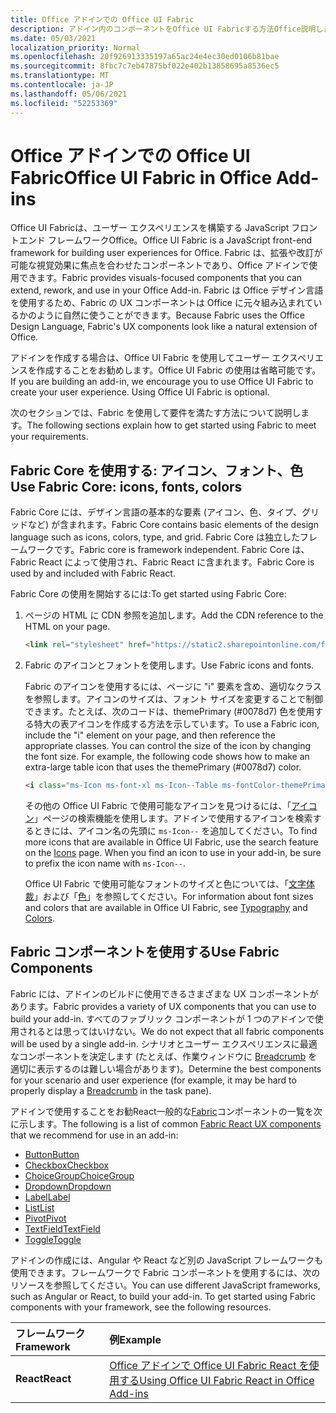 ```yaml
---
title: Office アドインでの Office UI Fabric
description: アドイン内のコンポーネントをOffice UI Fabricする方法Office説明します。
ms.date: 05/03/2021
localization_priority: Normal
ms.openlocfilehash: 20f926913335197a65ac24e4ec30ed0106b81bae
ms.sourcegitcommit: 8fbc7c7eb47875bf022e402b13858695a8536ec5
ms.translationtype: MT
ms.contentlocale: ja-JP
ms.lasthandoff: 05/06/2021
ms.locfileid: "52253369"
---
```

# <a name="office-ui-fabric-in-office-add-ins"></a><span data-ttu-id="6b5d9-103">Office アドインでの Office UI Fabric</span><span class="sxs-lookup"><span data-stu-id="6b5d9-103">Office UI Fabric in Office Add-ins</span></span>

<span data-ttu-id="6b5d9-104">Office UI Fabricは、ユーザー エクスペリエンスを構築する JavaScript フロントエンド フレームワークOffice。</span><span class="sxs-lookup"><span data-stu-id="6b5d9-104">Office UI Fabric is a JavaScript front-end framework for building user experiences for Office.</span></span> <span data-ttu-id="6b5d9-105">Fabric は、拡張や改訂が可能な視覚効果に焦点を合わせたコンポーネントであり、Office アドインで使用できます。</span><span class="sxs-lookup"><span data-stu-id="6b5d9-105">Fabric provides visuals-focused components that you can extend, rework, and use in your Office Add-in.</span></span> <span data-ttu-id="6b5d9-106">Fabric は Office デザイン言語を使用するため、Fabric の UX コンポーネントは Office に元々組み込まれているかのように自然に使うことができます。</span><span class="sxs-lookup"><span data-stu-id="6b5d9-106">Because Fabric uses the Office Design Language, Fabric's UX components look like a natural extension of Office.</span></span>

<span data-ttu-id="6b5d9-p102">アドインを作成する場合は、Office UI Fabric を使用してユーザー エクスペリエンスを作成することをお勧めします。Office UI Fabric の使用は省略可能です。</span><span class="sxs-lookup"><span data-stu-id="6b5d9-p102">If you are building an add-in, we encourage you to use Office UI Fabric to create your user experience. Using Office UI Fabric is optional.</span></span>

<span data-ttu-id="6b5d9-109">次のセクションでは、Fabric を使用して要件を満たす方法について説明します。</span><span class="sxs-lookup"><span data-stu-id="6b5d9-109">The following sections explain how to get started using Fabric to meet your requirements.</span></span>

## <a name="use-fabric-core-icons-fonts-colors"></a><span data-ttu-id="6b5d9-110">Fabric Core を使用する: アイコン、フォント、色</span><span class="sxs-lookup"><span data-stu-id="6b5d9-110">Use Fabric Core: icons, fonts, colors</span></span>

<span data-ttu-id="6b5d9-111">Fabric Core には、デザイン言語の基本的な要素 (アイコン、色、タイプ、グリッドなど) が含まれます。</span><span class="sxs-lookup"><span data-stu-id="6b5d9-111">Fabric Core contains basic elements of the design language such as icons, colors, type, and grid.</span></span> <span data-ttu-id="6b5d9-112">Fabric Core は独立したフレームワークです。</span><span class="sxs-lookup"><span data-stu-id="6b5d9-112">Fabric core is framework independent.</span></span> <span data-ttu-id="6b5d9-113">Fabric Core は、Fabric React によって使用され、Fabric React に含まれます。</span><span class="sxs-lookup"><span data-stu-id="6b5d9-113">Fabric Core is used by and included with Fabric React.</span></span>

<span data-ttu-id="6b5d9-114">Fabric Core の使用を開始するには:</span><span class="sxs-lookup"><span data-stu-id="6b5d9-114">To get started using Fabric Core:</span></span>

1. <span data-ttu-id="6b5d9-115">ページの HTML に CDN 参照を追加します。</span><span class="sxs-lookup"><span data-stu-id="6b5d9-115">Add the CDN reference to the HTML on your page.</span></span>  

    ```html
    <link rel="stylesheet" href="https://static2.sharepointonline.com/files/fabric/office-ui-fabric-core/9.6.1/css/fabric.min.css">
    ```

2. <span data-ttu-id="6b5d9-116">Fabric のアイコンとフォントを使用します。</span><span class="sxs-lookup"><span data-stu-id="6b5d9-116">Use Fabric icons and fonts.</span></span>

    <span data-ttu-id="6b5d9-p104">Fabric のアイコンを使用するには、ページに "i" 要素を含め、適切なクラスを参照します。アイコンのサイズは、フォント サイズを変更することで制御できます。たとえば、次のコードは、themePrimary (#0078d7) 色を使用する特大の表アイコンを作成する方法を示しています。</span><span class="sxs-lookup"><span data-stu-id="6b5d9-p104">To use a Fabric icon, include the "i" element on your page, and then reference the appropriate classes. You can control the size of the icon by changing the font size. For example, the following code shows how to make an extra-large table icon that uses the themePrimary (#0078d7) color.</span></span>

    ```html
    <i class="ms-Icon ms-font-xl ms-Icon--Table ms-fontColor-themePrimary"></i>
    ```

    <span data-ttu-id="6b5d9-p105">その他の Office UI Fabric で使用可能なアイコンを見つけるには、「[アイコン](https://developer.microsoft.com/fabric#/styles/icons)」ページの検索機能を使用します。アドインで使用するアイコンを検索するときには、アイコン名の先頭に `ms-Icon--` を追加してください。</span><span class="sxs-lookup"><span data-stu-id="6b5d9-p105">To find more icons that are available in Office UI Fabric, use the search feature on the [Icons](https://developer.microsoft.com/fabric#/styles/icons) page. When you find an icon to use in your add-in, be sure to prefix the icon name with `ms-Icon--`.</span></span>

    <span data-ttu-id="6b5d9-122">Office UI Fabric で使用可能なフォントのサイズと色については、「[文字体裁](https://developer.microsoft.com/fabric#/styles/typography)」および「[色](https://developer.microsoft.com/fabric#/styles/colors)」を参照してください。</span><span class="sxs-lookup"><span data-stu-id="6b5d9-122">For information about font sizes and colors that are available in Office UI Fabric, see [Typography](https://developer.microsoft.com/fabric#/styles/typography) and [Colors](https://developer.microsoft.com/fabric#/styles/colors).</span></span>

## <a name="use-fabric-components"></a><span data-ttu-id="6b5d9-123">Fabric コンポーネントを使用する</span><span class="sxs-lookup"><span data-stu-id="6b5d9-123">Use Fabric Components</span></span>

<span data-ttu-id="6b5d9-124">Fabric には、アドインのビルドに使用できるさまざまな UX コンポーネントがあります。</span><span class="sxs-lookup"><span data-stu-id="6b5d9-124">Fabric provides a variety of UX components that you can use to build your add-in.</span></span> <span data-ttu-id="6b5d9-125">すべてのファブリック コンポーネントが 1 つのアドインで使用されるとは思ってはいけない。</span><span class="sxs-lookup"><span data-stu-id="6b5d9-125">We do not expect that all fabric components will be used by a single add-in.</span></span> <span data-ttu-id="6b5d9-126">シナリオとユーザー エクスペリエンスに最適なコンポーネントを決定します (たとえば、作業ウィンドウに [Breadcrumb](https://developer.microsoft.com/fabric#/components/breadcrumb) を適切に表示するのは難しい場合があります)。</span><span class="sxs-lookup"><span data-stu-id="6b5d9-126">Determine the best components for your scenario and user experience (for example, it may be hard to properly display a [Breadcrumb](https://developer.microsoft.com/fabric#/components/breadcrumb) in the task pane).</span></span>

<span data-ttu-id="6b5d9-127">アドインで使用することをお勧React一般的な[Fabric](https://developer.microsoft.com/fluentui#/controls/web)コンポーネントの一覧を次に示します。</span><span class="sxs-lookup"><span data-stu-id="6b5d9-127">The following is a list of common [Fabric React UX components](https://developer.microsoft.com/fluentui#/controls/web) that we recommend for use in an add-in:</span></span>

- [<span data-ttu-id="6b5d9-128">Button</span><span class="sxs-lookup"><span data-stu-id="6b5d9-128">Button</span></span>](https://developer.microsoft.com/fabric#/components/button)
- [<span data-ttu-id="6b5d9-129">Checkbox</span><span class="sxs-lookup"><span data-stu-id="6b5d9-129">Checkbox</span></span>](https://developer.microsoft.com/fabric#/components/checkbox)
- [<span data-ttu-id="6b5d9-130">ChoiceGroup</span><span class="sxs-lookup"><span data-stu-id="6b5d9-130">ChoiceGroup</span></span>](https://developer.microsoft.com/fabric#/components/choicegroup)
- [<span data-ttu-id="6b5d9-131">Dropdown</span><span class="sxs-lookup"><span data-stu-id="6b5d9-131">Dropdown</span></span>](https://developer.microsoft.com/fabric#/components/dropdown)
- [<span data-ttu-id="6b5d9-132">Label</span><span class="sxs-lookup"><span data-stu-id="6b5d9-132">Label</span></span>](https://developer.microsoft.com/fabric#/components/label)
- [<span data-ttu-id="6b5d9-133">List</span><span class="sxs-lookup"><span data-stu-id="6b5d9-133">List</span></span>](https://developer.microsoft.com/fabric#/components/list)
- [<span data-ttu-id="6b5d9-134">Pivot</span><span class="sxs-lookup"><span data-stu-id="6b5d9-134">Pivot</span></span>](https://developer.microsoft.com/fabric#/components/pivot)
- [<span data-ttu-id="6b5d9-135">TextField</span><span class="sxs-lookup"><span data-stu-id="6b5d9-135">TextField</span></span>](https://developer.microsoft.com/fabric#/components/textfield)
- [<span data-ttu-id="6b5d9-136">Toggle</span><span class="sxs-lookup"><span data-stu-id="6b5d9-136">Toggle</span></span>](https://developer.microsoft.com/fabric#/components/toggle)

<span data-ttu-id="6b5d9-p107">アドインの作成には、Angular や React など別の JavaScript フレームワークも使用できます。フレームワークで Fabric コンポーネントを使用するには、次のリソースを参照してください。</span><span class="sxs-lookup"><span data-stu-id="6b5d9-p107">You can use different JavaScript frameworks, such as Angular or React, to build your add-in. To get started using Fabric components with your framework, see the following resources.</span></span>

|<span data-ttu-id="6b5d9-139">**フレームワーク**</span><span class="sxs-lookup"><span data-stu-id="6b5d9-139">**Framework**</span></span>|<span data-ttu-id="6b5d9-140">**例**</span><span class="sxs-lookup"><span data-stu-id="6b5d9-140">**Example**</span></span>|
|:------------|:----------|
|<span data-ttu-id="6b5d9-141">**React**</span><span class="sxs-lookup"><span data-stu-id="6b5d9-141">**React**</span></span>|[<span data-ttu-id="6b5d9-142">Office アドインで Office UI Fabric React を使用する</span><span class="sxs-lookup"><span data-stu-id="6b5d9-142">Using Office UI Fabric React in Office Add-ins</span></span>](using-office-ui-fabric-react.md )|

